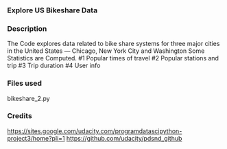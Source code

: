 ### Explore US Bikeshare Data

### Description
The Code explores data related to bike share systems for three major cities in the United States — Chicago, New York City and Washington
Some Statistics are Computed.
#1 Popular times of travel
#2 Popular stations and trip
#3 Trip duration
#4 User info

### Files used
bikeshare_2.py

### Credits
https://sites.google.com/udacity.com/programdatascipython-project3/home?pli=1
https://github.com/udacity/pdsnd_github

